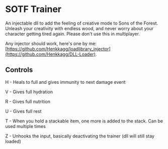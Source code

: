 # SOTF Trainer
An injectable dll to add the feeling of creative mode to Sons of the Forest. Unleash your creativity with endless wood, and never worry about your character getting tired again. Please don't use this in multiplayer.

Any injector should work, here's one by me: [https://github.com/Henkkagg/loadlibrary_injector](https://github.com/Henkkagg/DLL-Loader).

## Controls

H - Heals to full and gives immunity to next damage event

V - Gives full hydration

R - Gives full nutrition

U - Gives full rest

T - When you hold a stackable item, one more is added to the stack. Can be used multiple times

Z - Unhooks the input, basically deactivating the trainer (dll will still stay loaded)

